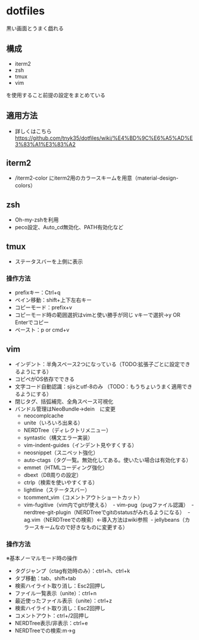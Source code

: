# dotfiles
黒い画面とうまく戯れる

## 構成
- iterm2
- zsh
- tmux
- vim

を使用すること前提の設定をまとめている

## 適用方法
- 詳しくはこちら　https://github.com/tnyk35/dotfiles/wiki/%E4%BD%9C%E6%A5%AD%E3%83%A1%E3%83%A2

## iterm2
- \/iterm2-color にiterm2用のカラースキームを用意（material-design-colors）

## zsh
- Oh-my-zshを利用
- peco設定、Auto_cd無効化、PATH有効化など

## tmux
- ステータスバーを上側に表示

### 操作方法
- prefixキー：Ctrl+q
- ペイン移動：shift+上下左右キー
- コピーモード：prefix+v
- コピーモード時の範囲選択はvimと使い勝手が同じ vキーで選択→y OR Enterでコピー
- ペースト：p or cmd+v

## vim
- インデント：半角スペース2つになっている（TODO:拡張子ごとに設定できるようにする）
- コピペがOS依存でできる
- 文字コード自動認識：sjisとutf-8のみ （TODO：もうちょいうまく適用できるようにする）
- 閉じタグ、括弧補完、全角スペース可視化
- バンドル管理はNeoBundle→dein　に変更
  - neocomplcache
  - unite（いろいろ出来る）
  - NERDTree（ディレクトリメニュー）
  - syntastic（構文エラー実装）
  - vim-indent-guides（インデント見やすくする）
  - neosnippet（スニペット強化）
  - auto-ctags（タグ一覧。無効化してある。使いたい場合は有効化する）
  - emmet（HTMLコーディング強化）
  - dbext（DB周りの設定）
  - ctrlp（検索を使いやすくする）
  - lightline（ステータスバー）
  - tcomment_vim（コメントアウトショートカット）
  - vim-fugitive（vim内でgitが使える）
  - vim-pug（pugファイル認識）
  - nerdtree-git-plugin（NERDTreeでgitのstatusがみれるようになる）
  - ag.vim（NERDTreeでの検索）←導入方法はwiki参照
  - jellybeans（カラースキームなので好きなものに変更する）

### 操作方法
※基本ノーマルモード時の操作
- タグジャンプ（ctag有効時のみ）：ctrl+h、ctrl+k
- タブ移動：tab、shift+tab
- 検索ハイライト取り消し：Esc2回押し
- ファイル一覧表示（unite）：ctrl+n
- 最近使ったファイル表示（unite）：ctrl+z
- 検索ハイライト取り消し：Esc2回押し
- コメントアウト：ctrl+/2回押し
- NERDTree表示/非表示：ctrl+e
- NERDTreeでの検索:m→g
